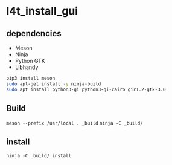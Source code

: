 # l4t_install_gui

## dependencies
* Meson
* Ninja
* Python GTK
* Libhandy

```sh
pip3 install meson
sudo apt-get install -y ninja-build
sudo apt install python3-gi python3-gi-cairo gir1.2-gtk-3.0
```

## Build
`meson --prefix /usr/local . _build`
`ninja -C _build/`
## install
`ninja -C _build/ install`
